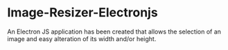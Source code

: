 # Image-Resizer-Electronjs
An Electron JS application has been created that allows the selection of an image and easy alteration of its width and/or height.
